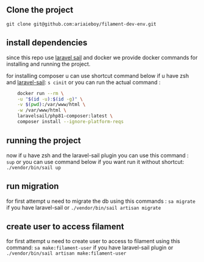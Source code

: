## Clone the project

`git clone git@github.com:ariaieboy/filament-dev-env.git`

## install dependencies

since this repo use [laravel sail](https://laravel.com/docs/9.x/sail) and docker we provide docker commands for
installing and running the project.

for installing composer u can use shortcut command below if u have zsh
and [laravel-sail](https://github.com/ariaieboy/laravel-sail):
`s cinit`
or you can run the actual command :

```bash
    docker run --rm \
    -u "$(id -u):$(id -g)" \
    -v $(pwd):/var/www/html \
    -w /var/www/html \
    laravelsail/php81-composer:latest \
    composer install --ignore-platform-reqs
```

## running the project

now if u have zsh and the laravel-sail plugin you can use this command :
`sup`
or you can use command below if you want run it without shortcut:
`./vendor/bin/sail up`

## run migration
for first attempt u need to migrate the db using this commands :
`sa migrate` if you have laravel-sail or
`./vendor/bin/sail artisan migrate`

## create user to access filament
for first attempt u need to create user to access to filament using this command:
`sa make:filament-user` if you have laravel-sail plugin or
`./vendor/bin/sail artisan make:filament-user`

